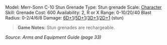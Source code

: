 Model: Merr-Sonn C-10 Stun Grenade
Type: Stun grenade
Scale: <u>Character</u>
Skill: Grenade
Cost: 600
Availability: 2, R or X
Range: 0-10/20/40
Blast Radius: 0-2/4/6/8
Damage: <u>6D+1</u>/<u>5D+1</u>/<u>3D+1</u>/<u>2D+1</u> (stun)

> **Game Notes:** 
> Stun grenades are rechargeable.

*Source: Arms and Equipment Guide (page 33)*